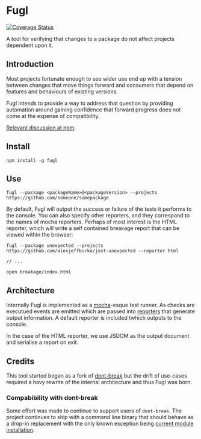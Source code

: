 # Fugl

[![Coverage Status](https://img.shields.io/coveralls/alexjeffburke/fugl.svg?style=flat)](https://coveralls.io/r/alexjeffburke/fugl?branch=master)

A tool for verifying that changes to a package do not affect projects dependent upon it.

## Introduction

Most projects fortunate enough to see wider use end up with a tension between changes that
move things forward and consumers that depend on features and behaviours of existing versions.

Fugl intends to provide a way to address that question by providing automation around gaining
confidence that forward progress does not come at the expense of compatibility.

[Relevant discussion at npm](https://github.com/npm/npm/issues/6510).

## Install

```
npm install -g fugl
```

## Use

```
fugl --package <packageName>@<packageVersion> --projects https://github.com/someone/somepackage
```

By default, Fugl will output the success or failure of the tests it performs to the console. You
can also specify other reporters, and they correspond to the names of mocha reporters. Perhaps of
most interest is the HTML reporter, which will write a self contained breakage report that can be
viewed within the browser:

```
fugl --package unexpected --projects https://github.com/alexjeffburke/jest-unexpected --reporter html

// ...

open breakage/index.html
```

## Architecture

Internally Fugl is implemented as a [mocha](https://mochajs.org/)-esque test runner. As checks are
executued events are emitted which are passed into [reporters](https://mochajs.org/#reporters) that
generate output information. A default reporter is included twhich outputs to the console.

In the case of the HTML reporter, we use JSDOM as the output document and serialise a report on exit.

## Credits

This tool started began as a fork of [dont-break](https://github.com/bahmutov/dont-break.git) but the
drift of use-cases required a havy rewrite of the internal architecture and thus Fugl was born.

### Compabibility with dont-break

Some effort was made to continue to support users of `dont-break`. The project continues to ship with
a command line binary that should behave as a drop-in replacement with the only known exception being
[current module installation](https://github.com/bahmutov/dont-break#current-module-installation-method).
